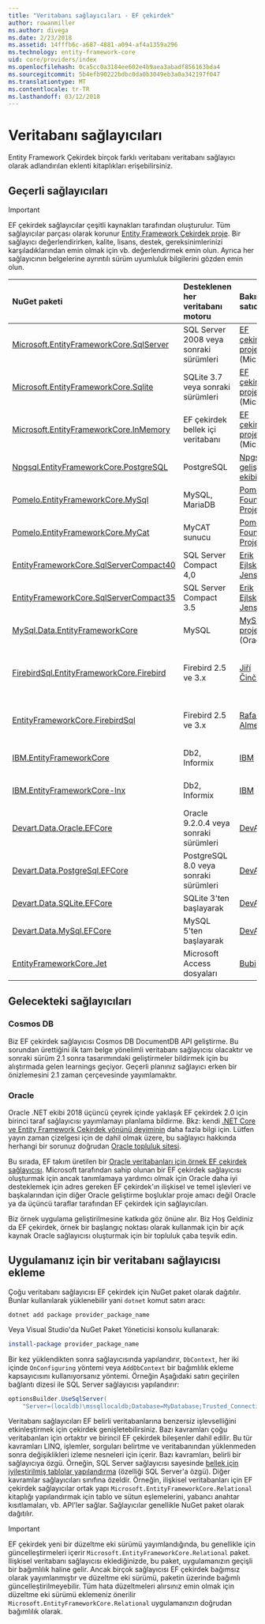 ```yaml
---
title: "Veritabanı sağlayıcıları - EF çekirdek"
author: rowanmiller
ms.author: divega
ms.date: 2/23/2018
ms.assetid: 14fffb6c-a687-4881-a094-af4a1359a296
ms.technology: entity-framework-core
uid: core/providers/index
ms.openlocfilehash: 0ca5cc0a3184ee602e4b9aea3abadf856163bda4
ms.sourcegitcommit: 5b4efb90222bdbc0da0b3049eb3a0a342197f047
ms.translationtype: MT
ms.contentlocale: tr-TR
ms.lasthandoff: 03/12/2018
---
```

# <a name="database-providers"></a>Veritabanı sağlayıcıları

Entity Framework Çekirdek birçok farklı veritabanı veritabanı sağlayıcı olarak adlandırılan eklenti kitaplıkları erişebilirsiniz.

## <a name="current-providers"></a>Geçerli sağlayıcıları
> [!IMPORTANT]  
> EF çekirdek sağlayıcılar çeşitli kaynakları tarafından oluşturulur. Tüm sağlayıcılar parçası olarak korunur [Entity Framework Çekirdek proje](https://github.com/aspnet/EntityFrameworkCore). Bir sağlayıcı değerlendirirken, kalite, lisans, destek, gereksinimlerinizi karşıladıklarından emin olmak için vb. değerlendirmek emin olun. Ayrıca her sağlayıcının belgelerine ayrıntılı sürüm uyumluluk bilgilerini gözden emin olun.

| NuGet paketi                                                                                                        | Desteklenen her veritabanı motoru | Bakımcı / satıcı                                                           | Notlar / gereksinimleri             | Yararlı bağlantılar                                                                                                                                                              |
|:---------------------------------------------------------------------------------------------------------------------|:---------------------------|:------------------------------------------------------------------------------|:---------------------------------|:--------------------------------------------------------------------------------------------------------------------------------------------------------------------------|
| [Microsoft.EntityFrameworkCore.SqlServer](https://www.nuget.org/packages/Microsoft.EntityFrameworkCore.SqlServer)    | SQL Server 2008 veya sonraki sürümleri    | [EF çekirdek proje](https://github.com/aspnet/EntityFrameworkCore/) (Microsoft) |                                  | [Belgeleri](xref:core/providers/sql-server/index)                                                                                                                              |
| [Microsoft.EntityFrameworkCore.Sqlite](https://www.nuget.org/packages/Microsoft.EntityFrameworkCore.Sqlite)          | SQLite 3.7 veya sonraki sürümleri         | [EF çekirdek proje](https://github.com/aspnet/EntityFrameworkCore/) (Microsoft) |                                  | [Belgeleri](xref:core/providers/sqlite/index)                                                                                                                                  |
| [Microsoft.EntityFrameworkCore.InMemory](https://www.nuget.org/packages/Microsoft.EntityFrameworkCore.InMemory)      | EF çekirdek bellek içi veritabanı | [EF çekirdek proje](https://github.com/aspnet/EntityFrameworkCore/) (Microsoft) | Yalnızca test etmek için                 | [Belgeleri](xref:core/providers/in-memory/index)                                                                                                                               |
| [Npgsql.EntityFrameworkCore.PostgreSQL](https://www.nuget.org/packages/Microsoft.EntityFrameworkCore.SqlServer)      | PostgreSQL                 | [Npgsql geliştirme ekibi](https://github.com/npgsql)                          |                                  | [Belgeleri](http://www.npgsql.org/efcore/index.html)                                                                                                                           |
| [Pomelo.EntityFrameworkCore.MySql](https://www.nuget.org/packages/Pomelo.EntityFrameworkCore.MySql)                  | MySQL, MariaDB             | [Pomelo Foundation Project](https://github.com/PomeloFoundation)              |                                  | [Benioku dosyası](https://github.com/PomeloFoundation/Pomelo.EntityFrameworkCore.MySql/blob/master/README.md)                                                                      |
| [Pomelo.EntityFrameworkCore.MyCat](https://www.nuget.org/packages/Pomelo.EntityFrameworkCore.MyCat)                  | MyCAT sunucu               | [Pomelo Foundation Project](https://github.com/PomeloFoundation)              | EF çekirdek 1.1 kadar yayın öncesi   | [Benioku dosyası](https://github.com/PomeloFoundation/Pomelo.EntityFrameworkCore.MyCat/blob/master/README.md)                                                                      |
| [EntityFrameworkCore.SqlServerCompact40](https://www.nuget.org/packages/EntityFrameworkCore.SqlServerCompact40)      | SQL Server Compact 4,0     | [Erik Ejlskov Jensen](https://github.com/ErikEJ/)                             | .NET Framework                   | [wiki](https://github.com/ErikEJ/EntityFramework.SqlServerCompact/wiki/Using-EF-Core-with-SQL-Server-Compact-in-Traditional-.NET-Applications)                            |
| [EntityFrameworkCore.SqlServerCompact35](https://www.nuget.org/packages/EntityFrameworkCore.SqlServerCompact35)      | SQL Server Compact 3.5     | [Erik Ejlskov Jensen](https://github.com/ErikEJ/)                             | .NET Framework                   | [wiki](https://github.com/ErikEJ/EntityFramework.SqlServerCompact/wiki/Using-EF-Core-with-SQL-Server-Compact-in-Traditional-.NET-Applications)                            |
| [MySql.Data.EntityFrameworkCore](https://www.nuget.org/packages/MySql.Data.EntityFrameworkCore)                      | MySQL                      | [MySQL proje](http://dev.mysql.com) (Oracle)                                | Yayın öncesi                      | [Belgeleri](https://dev.mysql.com/doc/connector-net/en/)                                                                                                                       |
| [FirebirdSql.EntityFrameworkCore.Firebird](https://www.nuget.org/packages/FirebirdSql.EntityFrameworkCore.Firebird/) | Firebird 2.5 ve 3.x       | [Jiří Činčura](https://github.com/cincuranet)                                 | EF çekirdek 2.0 veya sonraki sürümleri, yayın öncesi | [blog](https://www.tabsoverspaces.com/233653-preview-of-entity-framework-core-2-0-support-for-firebird-and-firebirdclient-6-0/)                                           |
| [EntityFrameworkCore.FirebirdSql](https://www.nuget.org/packages/EntityFrameworkCore.FirebirdSql/)                   | Firebird 2.5 ve 3.x       | [Rafael Almeida](https://github.com/ralmsdeveloper)                           | EF çekirdek 2.0 veya sonraki sürümleri              | [wiki](https://github.com/ralmsdeveloper/EntityFrameworkCore.FirebirdSQL/wiki)                                                                                            |
| [IBM.EntityFrameworkCore](https://www.nuget.org/packages/IBM.EntityFrameworkCore)                                    | Db2, Informix              | [IBM](https://ibm.com)                                                        | EF kadar 1.1, Windows çekirdek       | [SSS](https://www.ibm.com/developerworks/community/blogs/96960515-2ea1-4391-8170-b0515d08e4da/entry/Instructions_for_downloading_and_using_DB2_NET_Core_provider_package) |
| [IBM.EntityFrameworkCore-lnx](https://www.nuget.org/packages/IBM.EntityFrameworkCore-lnx)                            | Db2, Informix              | [IBM](https://ibm.com)                                                        | 1.1, Linux EF kadar çekirdek         | [SSS](https://www.ibm.com/developerworks/community/blogs/96960515-2ea1-4391-8170-b0515d08e4da/entry/Instructions_for_downloading_and_using_DB2_NET_Core_provider_package) |
| [Devart.Data.Oracle.EFCore](https://www.nuget.org/packages/Devart.Data.Oracle.EFCore/)                               | Oracle 9.2.0.4 veya sonraki sürümleri     | [DevArt](https://www.devart.com/)                                             | Ücretli                             | [Belgeleri](https://www.devart.com/dotconnect/oracle/docs/)                                                                                                                    |
| [Devart.Data.PostgreSql.EFCore](https://www.nuget.org/packages/Devart.Data.PostgreSql.EFCore/)                       | PostgreSQL 8.0 veya sonraki sürümleri     | [DevArt](https://www.devart.com/)                                             | Ücretli                             | [Belgeleri](https://www.devart.com/dotconnect/postgresql/docs/)                                                                                                                |
| [Devart.Data.SQLite.EFCore](https://www.nuget.org/packages/Devart.Data.SQLite.EFCore/)                               | SQLite 3'ten başlayarak           | [DevArt](https://www.devart.com/)                                             | Ücretli                             | [Belgeleri](https://www.devart.com/dotconnect/sqlite/docs/)                                                                                                                    |
| [Devart.Data.MySql.EFCore](https://www.nuget.org/packages/Devart.Data.MySql.EFCore/)                                 | MySQL 5'ten başlayarak            | [DevArt](https://www.devart.com/)                                             | Ücretli                             | [Belgeleri](https://www.devart.com/dotconnect/mysql/docs/)                                                                                                                     |
| [EntityFrameworkCore.Jet](https://www.nuget.org/packages/EntityFrameworkCore.Jet/)                                   | Microsoft Access dosyaları     | [Bubi](https://github.com/bubibubi)                                           | EF çekirdek 2.0, .NET Framework      | [Benioku dosyası](https://github.com/bubibubi/EntityFrameworkCore.Jet/blob/master/docs/README.md)                                                                                  |

## <a name="future-providers"></a>Gelecekteki sağlayıcıları

### <a name="cosmos-db"></a>Cosmos DB

Biz EF çekirdek sağlayıcısı Cosmos DB DocumentDB API geliştirme. Bu sorundan ürettiğini ilk tam belge yönelimli veritabanı sağlayıcısı olacaktır ve sonraki sürüm 2.1 sonra tasarımındaki geliştirmeler bildirmek için bu alıştırmada gelen learnings geçiyor. Geçerli planınız sağlayıcı erken bir önizlemesini 2.1 zaman çerçevesinde yayımlamaktır.

### <a name="oracle"></a>Oracle
Oracle .NET ekibi 2018 üçüncü çeyrek içinde yaklaşık EF çekirdek 2.0 için birinci taraf sağlayıcısı yayımlamayı planlama bildirme. Bkz: kendi [.NET Core ve Entity Framework Çekirdek yönünü deyiminin](http://www.oracle.com/technetwork/topics/dotnet/tech-info/odpnet-dotnet-ef-core-sod-4395108.pdf) daha fazla bilgi için.
Lütfen yayın zaman çizelgesi için de dahil olmak üzere, bu sağlayıcı hakkında herhangi bir sorunuz doğrudan [Oracle topluluk sitesi](https://community.oracle.com/).

Bu sırada, EF takım üretilen bir [Oracle veritabanları için örnek EF çekirdek sağlayıcısı](https://github.com/aspnet/EntityFrameworkCore/blob/dev/samples/OracleProvider/README.md). Microsoft tarafından sahip olunan bir EF çekirdek sağlayıcısı oluşturmak için ancak tanımlamaya yardımcı olmak için Oracle daha iyi desteklemek için adres gereken EF çekirdek'ın ilişkisel ve temel işlevleri ve başkalarından için diğer Oracle geliştirme boşluklar proje amacı değil Oracle ya da üçüncü taraflar tarafından EF çekirdek için sağlayıcıları.

Biz örnek uygulama geliştirilmesine katkıda göz önüne alır. Biz Hoş Geldiniz da EF çekirdek, örnek bir başlangıç noktası olarak kullanmak için bir açık kaynak Oracle sağlayıcısı oluşturmak için bir topluluk çaba teşvik edin.

## <a name="adding-a-database-provider-to-your-application"></a>Uygulamanız için bir veritabanı sağlayıcısı ekleme

Çoğu veritabanı sağlayıcısı EF çekirdek için NuGet paket olarak dağıtılır. Bunlar kullanılarak yüklenebilir yani `dotnet` komut satırı aracı:

``` console
dotnet add package provider_package_name
```

Veya Visual Studio'da NuGet Paket Yöneticisi konsolu kullanarak:

``` powershell
install-package provider_package_name
```

Bir kez yüklendikten sonra sağlayıcısında yapılandırır, `DbContext`, her iki içinde `OnConfiguring` yöntemi veya `AddDbContext` bir bağımlılık ekleme kapsayıcısını kullanıyorsanız yöntemi. Örneğin Aşağıdaki satırı geçirilen bağlantı dizesi ile SQL Server sağlayıcısı yapılandırır:

``` csharp
optionsBuilder.UseSqlServer(
    "Server=(localdb)\mssqllocaldb;Database=MyDatabase;Trusted_Connection=True;");
```  

Veritabanı sağlayıcıları EF belirli veritabanlarına benzersiz işlevselliğini etkinleştirmek için çekirdek genişletebilirsiniz. Bazı kavramları çoğu veritabanları için ortaktır ve birincil EF çekirdek bileşenler dahil edilir. Bu tür kavramları LINQ, işlemler, sorguları belirtme ve veritabanından yüklenmeden sonra değişiklikleri izleme nesneleri için içerir. Bazı kavramları, belirli bir sağlayıcıya özgü. Örneğin, SQL Server sağlayıcısı sayesinde [bellek için iyileştirilmiş tablolar yapılandırma](xref:core/providers/sql-server/memory-optimized-tables) (özelliği SQL Server'a özgü). Diğer kavramlar sağlayıcıları sınıfına özeldir. Örneğin, ilişkisel veritabanları için EF çekirdek sağlayıcılar ortak yapı `Microsoft.EntityFrameworkCore.Relational` kitaplığı yapılandırmak için tablo ve sütun eşlemelerini, yabancı anahtar kısıtlamaları, vb. API'ler sağlar. Sağlayıcılar genellikle NuGet paket olarak dağıtılır.

> [!IMPORTANT]  
> EF çekirdek yeni bir düzeltme eki sürümü yayımlandığında, bu genellikle için güncelleştirmeleri içerir `Microsoft.EntityFrameworkCore.Relational` paket. İlişkisel veritabanı sağlayıcısı eklediğinizde, bu paket, uygulamanızın geçişli bir bağımlılık haline gelir. Ancak birçok sağlayıcısı EF çekirdek bağımsız olarak yayımlanmıştır ve düzeltme eki sürümü, paketin üzerinde bağımlı güncelleştirilmeyebilir. Tüm hata düzeltmeleri alırsınız emin olmak için düzeltme eki sürümü eklemeniz önerilir `Microsoft.EntityFrameworkCore.Relational` uygulamanızın doğrudan bağımlılık olarak.
